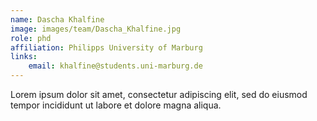 ```yaml
---
name: Dascha Khalfine
image: images/team/Dascha_Khalfine.jpg
role: phd
affiliation: Philipps University of Marburg
links:
    email: khalfine@students.uni-marburg.de
---
```


Lorem ipsum dolor sit amet, consectetur adipiscing elit, sed do eiusmod tempor incididunt ut labore et dolore magna aliqua.
